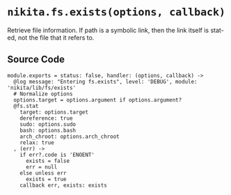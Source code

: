 
# `nikita.fs.exists(options, callback)`

Retrieve file information. If path is a symbolic link, then the link itself is
stat-ed, not the file that it refers to.

## Source Code

    module.exports = status: false, handler: (options, callback) ->
      @log message: "Entering fs.exists", level: 'DEBUG', module: 'nikita/lib/fs/exists'
      # Normalize options
      options.target = options.argument if options.argument?
      @fs.stat
        target: options.target
        dereference: true
        sudo: options.sudo
        bash: options.bash
        arch_chroot: options.arch_chroot
        relax: true
      , (err) ->
        if err?.code is 'ENOENT'
          exists = false
          err = null
        else unless err
          exists = true
        callback err, exists: exists
